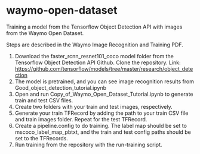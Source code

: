 # waymo-open-dataset
Training a model from the Tensorflow Object Detection API with images from the Waymo Open Dataset.

Steps are described in the Waymo Image Recognition and Training PDF.
1. Download the faster_rcnn_resnet101_coco model folder from the Tensorflow Object Detection API Github. Clone the repository.
Link: https://github.com/tensorflow/models/tree/master/research/object_detection
2. The model is pretrained, and you can see image recognition results from Good_object_detection_tutorial.ipynb
3. Open and run Copy_of_Waymo_Open_Dataset_Tutorial.ipynb to generate train and test CSV files.
4. Create two folders with your train and test images, respectively.
5. Generate your train TFRecord by adding the path to your train CSV file and train images folder. Repeat for the test TFRecord.
6. Create a pipeline.config to do training. The label map should be set to mscoco_label_map_pbtxt, and the train and test config paths 
should be set to the TFRecords.
7. Run training from the repository with the run-training script.
